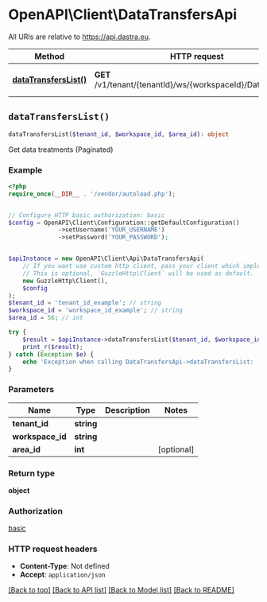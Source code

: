 # OpenAPI\Client\DataTransfersApi

All URIs are relative to https://api.dastra.eu.

Method | HTTP request | Description
------------- | ------------- | -------------
[**dataTransfersList()**](DataTransfersApi.md#dataTransfersList) | **GET** /v1/tenant/{tenantId}/ws/{workspaceId}/DataTransfers | Get data treatments (Paginated)


## `dataTransfersList()`

```php
dataTransfersList($tenant_id, $workspace_id, $area_id): object
```

Get data treatments (Paginated)

### Example

```php
<?php
require_once(__DIR__ . '/vendor/autoload.php');


// Configure HTTP basic authorization: basic
$config = OpenAPI\Client\Configuration::getDefaultConfiguration()
              ->setUsername('YOUR_USERNAME')
              ->setPassword('YOUR_PASSWORD');


$apiInstance = new OpenAPI\Client\Api\DataTransfersApi(
    // If you want use custom http client, pass your client which implements `GuzzleHttp\ClientInterface`.
    // This is optional, `GuzzleHttp\Client` will be used as default.
    new GuzzleHttp\Client(),
    $config
);
$tenant_id = 'tenant_id_example'; // string
$workspace_id = 'workspace_id_example'; // string
$area_id = 56; // int

try {
    $result = $apiInstance->dataTransfersList($tenant_id, $workspace_id, $area_id);
    print_r($result);
} catch (Exception $e) {
    echo 'Exception when calling DataTransfersApi->dataTransfersList: ', $e->getMessage(), PHP_EOL;
}
```

### Parameters

Name | Type | Description  | Notes
------------- | ------------- | ------------- | -------------
 **tenant_id** | **string**|  |
 **workspace_id** | **string**|  |
 **area_id** | **int**|  | [optional]

### Return type

**object**

### Authorization

[basic](../../README.md#basic)

### HTTP request headers

- **Content-Type**: Not defined
- **Accept**: `application/json`

[[Back to top]](#) [[Back to API list]](../../README.md#endpoints)
[[Back to Model list]](../../README.md#models)
[[Back to README]](../../README.md)
